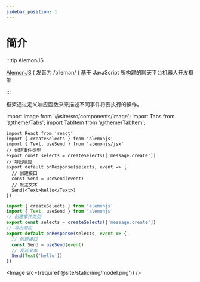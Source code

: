 ```yaml
---
sidebar_position: 1
---
```


# 简介

:::tip AlemonJS

[AlemonJS](https://github.com/lemonade-lab/alemonjs) ( 发音为 /əˈlemən/ ) 基于 JavaScript 所构建的聊天平台机器人开发框架

:::

框架通过定义响应函数来来描述不同事件将要执行的操作。

import Image from '@site/src/components/Image';
import Tabs from '@theme/Tabs';
import TabItem from '@theme/TabItem';

<Tabs>
  <TabItem value="0" label="res.tsx" default>

```tsx title="发送消息的基础示例"
import React from 'react'
import { createSelects } from 'alemonjs'
import { Text, useSend } from 'alemonjs/jsx'
// 创建事件类型
export const selects = createSelects(['message.create'])
// 导出响应
export default onResponse(selects, event => {
  // 创建接口
  const Send = useSend(event)
  // 发送文本
  Send(<Text>hello</Text>)
})
```

  </TabItem>
  <TabItem value="1" label="res.ts">
 
 
```ts title="发送消息的基础示例"
import { createSelects } from 'alemonjs'
import { Text, useSend } from 'alemonjs'
// 创建事件类型
export const selects = createSelects(['message.create'])
// 导出响应
export default onResponse(selects, event => {
  // 创建接口
  const Send = useSend(event)
  // 发送文本
  Send(Text('hello'))
})
```

  </TabItem>
</Tabs>

<Image src={require('@site/static/img/model.png')} />
